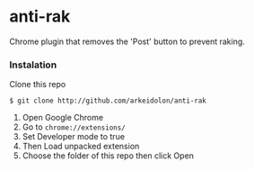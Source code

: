 anti-rak
=========

Chrome plugin that removes the 'Post' button to prevent raking.

### Instalation

Clone this repo

    $ git clone http://github.com/arkeidolon/anti-rak

1. Open Google Chrome
2. Go to `chrome://extensions/`
3. Set Developer mode to true
4. Then Load unpacked extension
5. Choose the folder of this repo then click Open
